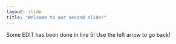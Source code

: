 ```yaml
---
layout: slide
title: "Welcome to our second slide!"
---
```

Some EDIT has been done in line 5!
Use the left arrow to go back!
